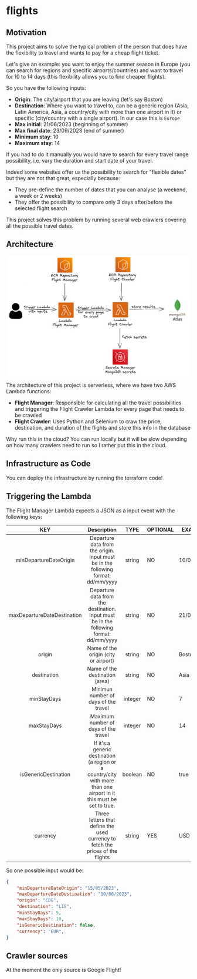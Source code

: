 # flights

## Motivation
This project aims to solve the typical problem of the person that does have the flexibility to travel and wants to pay for a cheap flight ticket.

Let's give an example: you want to enjoy the summer season in Europe (you can search for regions and specific airports/countries) and want to travel for 10 to 14 days (this flexibility allows you to find cheaper flights).

So you have the following inputs:
- **Origin**: The city/airport that you are leaving (let's say Boston)
- **Destination**: Where you want to travel to, can be a generic region (Asia, Latin America, Asia, a country/city with more than one airport in it) or specific (city/country with a single airport). In our case this is `Europe`
- **Max initial**: 21/06/2023 (beginning of summer)
- **Max final date**: 23/09/2023 (end of summer)
- **Minimum stay**: 10
- **Maximum stay**: 14

If you had to do it manually you would have to search for every travel range possibility, i.e. vary the duration and start date of your travel.

Indeed some websites offer us the possibility to search for "flexible dates" but they are not that great, especially because:
- They pre-define the number of dates that you can analyse (a weekend, a week or 2 weeks)
- They offer the possibility to compare only 3 days after/before the selected flight search

This project solves this problem by running several web crawlers covering all the possible travel dates.


## Architecture

![Architecture](docs/architecture.png)

The architecture of this project is serverless, where we have two AWS Lambda functions:
- **Flight Manager**: Responsible for calculating all the travel possibilities and triggering the Flight Crawler Lambda for every page that needs to be crawled
- **Flight Crawler**: Uses Python and Selenium to craw the price, destination, and duration of the flights and store this info in the database

Why run this in the cloud?
You can run locally but it will be slow depending on how many crawlers need to run so I rather put this in the cloud.


## Infrastructure as Code
You can deploy the infrastructure by running the terraform code!

## Triggering the Lambda
The Flight Manager Lambda expects a JSON as a input event with the following keys:

|           **KEY**           |                                                    **Description**                                                   | **TYPE** | **OPTIONAL** | **EXAMPLE** |
|:---------------------------:|:--------------------------------------------------------------------------------------------------------------------:|:--------:|--------------|-------------|
| minDepartureDateOrigin      | Departure data from the origin. Input must be in the following format: dd/mm/yyyy                                    | string   | NO           | 10/01/2023  |
| maxDepartureDateDestination | Departure data from the destination. Input must be in the following format: dd/mm/yyyy                               | string   | NO           | 21/04/2023  |
| origin                      | Name of the origin (city or airport)                                                                                 | string   | NO           | Boston      |
| destination                 | Name of the destination (area)                                                                                       | string   | NO           | Asia        |
| minStayDays                 | Minimun number of days of the travel                                                                                 | integer  | NO           | 7           |
| maxStayDays                 | Maximum number of days of the travel                                                                                 | integer  | NO           | 14          |
| isGenericDestination        | If it's a generic destination (a region or a country/city with more than one airport in it this must be set to true. | boolean  | NO           | true        |
| currency                    | Three letters that define the used currency to fetch the prices of the flights                                       | string   | YES          | USD         |


So one possible input would be:
```json
{
    "minDepartureDateOrigin": "15/05/2023",
    "maxDepartureDateDestination": "10/06/2023",
    "origin": "CDG",
    "destination": "LIS",
    "minStayDays": 5,
    "maxStayDays": 10,
    "isGenericDestination": false,
    "currency": "EUR",
}
```

## Crawler sources
At the moment the only source is Google Flight!